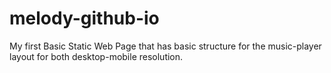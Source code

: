 # melody-github-io
My first Basic Static Web Page that has basic structure for the music-player layout for both desktop-mobile resolution.
